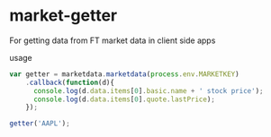 # market-getter

For getting data from FT market data in client side apps

usage 
```js
var getter = marketdata.marketdata(process.env.MARKETKEY)
    .callback(function(d){
      console.log(d.data.items[0].basic.name + ' stock price');
      console.log(d.data.items[0].quote.lastPrice);
    });

getter('AAPL');
```
